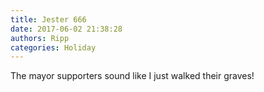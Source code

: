 ```yaml
---
title: Jester 666
date: 2017-06-02 21:38:28
authors: Ripp
categories: Holiday
---
```


 The mayor supporters sound like I just walked their graves!